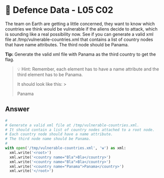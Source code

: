 # 💾 Defence Data - L05 C02

The team on Earth are getting a little concerned, they want to know which countries we think would be vulnerable if the aliens decide to attack, which is sounding like a real possibility now. See if you can generate a valid xml file at /tmp/vulnerable-countries.xml that contains a list of country nodes that have name attributes. The third node should be Panama.

**Tip:** Generate the valid xml file with Panama as the third country to get the flag.

> 💡 Hint: Remember, each element has to have a name attribute and the third element has to be Panama.
>
> It should look like this: >
>
>   <country name="Panama">Panama</country>

## Answer

```python
#
# Generate a valid xml file at /tmp/vulnerable-countries.xml.
# It should contain a list of country nodes attached to a root node.
# Each country node should have a name attribute.
# The third node name should be Panama.
#
with open('/tmp/vulnerable-countries.xml', 'w') as xml:
  xml.write('<root>')
  xml.write('<country name="Bla">Bla</country>')
  xml.write('<country name="Bla">Bla</country>')
  xml.write('<country name="Panama">Panama</country>')
  xml.write('</root>')
```
